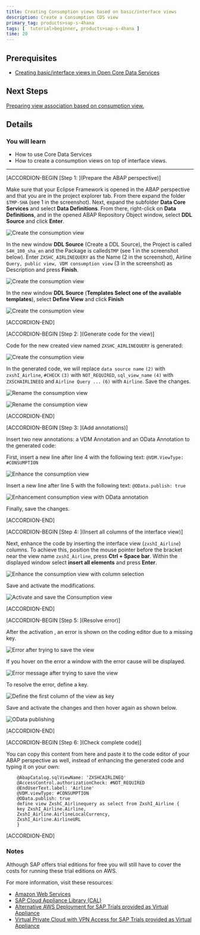 ```yaml
---
title: Creating Consumption views based on basic/interface views
description: Create a Consumption CDS view  
primary_tag: products>sap-s-4hana
tags: [  tutorial>beginner, products>sap-s-4hana ]
time: 20
---
```

## Prerequisites  
  - [Creating basic/interface views in Open Core Data Services ](https://developers.sap.com/tutorials/s4hana-cds-creating-basic-view.html)

## Next Steps
[Preparing view association based on consumption view. ](https://www.sap.com/developer/tutorials/s4hana-cds-preparing-views-associations.html)


## Details
### You will learn
- How to use Core Data Services
- How to create a consumption views on top of interface views.


---

[ACCORDION-BEGIN [Step 1: ](Prepare the ABAP perspective)]

Make sure that your Eclipse Framework is opened in the ABAP perspective and that you are in the project explorer tab. From there expand the folder `$TMP-SHA` (see 1 in the screenshot). Next, expand the subfolder **Data Core Services** and select **Data Definitions**. From there,  right-click on **Data Definitions**, and in the opened  ABAP Repository Object window, select **DDL Source** and click **Enter**.  

![Create the consumption view](BuildConsumptionView1.png)

In the new window **DDL Source** (Create a DDL Source), the Project is called `S4H_100_sha_en` and the Package is called`$TMP`  (see 1 in the screenshot below). Enter  `ZXSHC_AIRLINEQUERY` as the Name (2 in the screenshot),  Airline `Query, public view, VDM consumption view` (3 in the screenshot) as Description and press **Finish**.

![Create the consumption view](BuildConsumptionView2.png)

In the new window **DDL Source** (**Templates Select one of the available templates**), select **Define View** and click **Finish**

![Create the consumption view](BuildConsumptionView3_0.png)


[ACCORDION-END]

[ACCORDION-BEGIN [Step 2: ](Generate code for the view)]


Code for the new created view named `ZXSHC_AIRLINEQUERY` is generated:

![Create the consumption view](BuildConsumptionView3_1.png)

In the generated code, we will replace `data source name` `(2)` with  `zxshI_Airline`, `#CHECK`  `(3)` with `NOT_REQUIRED`, `sql_view_name` `(4)`
 with `ZXSCHAIRLINEEQ` and `Airline Query ...` `(6)` with `Airline`. Save the changes.

![Rename the consumption view](BuildConsumptionView4_Rename.png)

![Rename the consumption view](BuildConsumptionView4_1_Rename.png)


[ACCORDION-END]

[ACCORDION-BEGIN [Step 3: ](Add annotations)]


Insert two new annotations: a VDM Annotation and an OData Annotation
to the generated code:

First, insert a new line after line 4 with the following text:
   `@VDM.ViewType: #CONSUMPTION`

![Enhance the consumption view](BuildConsumptionView5_EnhanceCoding_VDMTyp.png)

Insert a  new line after line 5 with the following text:
   `@OData.publish: true`

![Enhancement consumption view with OData annotation ](BuildConsumptionView7_Enhance_OdataAnnotation.png)

Finally,  save the changes.


[ACCORDION-END]

[ACCORDION-BEGIN [Step 4: ](Insert all columns of the interface view)]


Next, enhance the code by inserting the interface view (`zxshI_Airline`) columns. To achieve this, position the mouse pointer before the bracket near the view name `zxshI_Airline`, press **Ctrl + Space bar**. Within the displayed window select **insert all elements** and press **Enter**.

![Enhance the consumption view with  column selection](BuildConsumptionView7_EnhanceColumSelection.png)

Save and activate the modifications.

![Activate and save the Consumption view ](BuildConsumptionView8_AtferSave_Activate.png)


[ACCORDION-END]

[ACCORDION-BEGIN [Step 5: ](Resolve error)]

After the activation , an error is shown on the coding editor  due to a missing key.

![Error after trying to save the view](BuildConsumptionView10_ErrorAfterActivationKeyMissing.png)

If you hover on the error a window with the error cause will be displayed.

![Error message  after trying to save the view](ErrorMessage.png)

To resolve the error, define a key.

![Define the first column of the view as key ](DefineFirstColumEltAsKey.png)

Save and activate the changes and then hover again as shown below.

![OData publishing](BuildingConsumptionView_HoverOnODatapublish.png)


[ACCORDION-END]

[ACCORDION-BEGIN [Step 6: ](Check complete code)]

You can copy this content from here and paste it to the code editor of your ABAP perspective as well, instead of enhancing the generated code and typing it on your own:

```abap
    @AbapCatalog.sqlViewName: 'ZXSHCAIRLINEQ'
    @AccessControl.authorizationCheck: #NOT_REQUIRED
    @EndUserText.label: 'Airline'
    @VDM.viewType: #CONSUMPTION
    @OData.publish: true
    define view ZxshC_Airlinequery as select from ZxshI_Airline {
    key ZxshI_Airline.Airline,
    ZxshI_Airline.AirlineLocalCurrency,
    ZxshI_Airline.AirlineURL
    }
```      


[ACCORDION-END]


### Notes
Although SAP offers trial editions for free you will still have to cover the costs for running these trial editions on AWS.

For more information, visit these resources:    

- [Amazon Web Services](http://aws.amazon.com/)
- [SAP Cloud Appliance Library (CAL)](https://scn.sap.com/community/cloud-appliance-library)
- [Alternative AWS Deployment for SAP Trials provided as Virtual Appliance](https://scn.sap.com/docs/DOC-46908)
- [Virtual Private Cloud with VPN Access for SAP Trials provided as Virtual Appliance](https://scn.sap.com/docs/DOC-46629)
